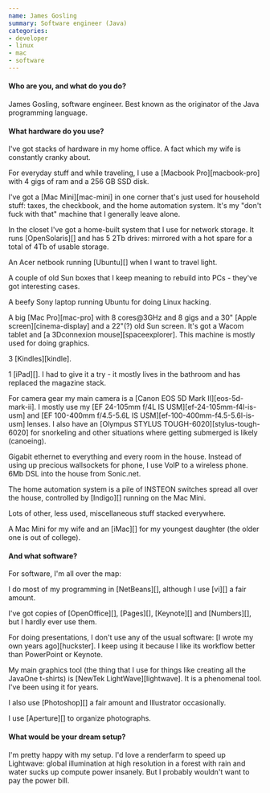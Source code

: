```yaml
---
name: James Gosling
summary: Software engineer (Java)
categories:
- developer
- linux
- mac
- software
---
```


#### Who are you, and what do you do?

James Gosling, software engineer. Best known as the originator of the Java programming language.

#### What hardware do you use?

I've got stacks of hardware in my home office. A fact which my wife is constantly cranky about.

For everyday stuff and while traveling, I use a [Macbook Pro][macbook-pro] with 4 gigs of ram and a 256 GB SSD disk.

I've got a [Mac Mini][mac-mini] in one corner that's just used for household stuff: taxes, the checkbook, and the home automation system. It's my "don't fuck with that" machine that I generally leave alone.

In the closet I've got a home-built system that I use for network storage. It runs [OpenSolaris][] and has 5 2Tb drives: mirrored with a hot spare for a total of 4Tb of usable storage.

An Acer netbook running [Ubuntu][] when I want to travel light.

A couple of old Sun boxes that I keep meaning to rebuild into PCs - they've got interesting cases.

A beefy Sony laptop running Ubuntu for doing Linux hacking.

A big [Mac Pro][mac-pro] with 8 cores@3GHz and 8 gigs and a 30" [Apple screen][cinema-display] and a 22"(?) old Sun screen. It's got a Wacom tablet and [a 3Dconnexion mouse][spaceexplorer]. This machine is mostly used for doing graphics.

3 [Kindles][kindle].

1 [iPad][]. I had to give it a try - it mostly lives in the bathroom and has replaced the magazine stack.

For camera gear my main camera is a [Canon EOS 5D Mark II][eos-5d-mark-ii]. I mostly use my [EF 24-105mm f/4L IS USM][ef-24-105mm-f4l-is-usm] and [EF 100-400mm f/4.5-5.6L IS USM][ef-100-400mm-f4.5-5.6l-is-usm] lenses. I also have an [Olympus STYLUS TOUGH-6020][stylus-tough-6020] for snorkeling and other situations where getting submerged is likely (canoeing).

Gigabit ethernet to everything and every room in the house. Instead of using up precious wallsockets for phone, I use VoIP to a wireless phone. 6Mb DSL into the house from Sonic.net.

The home automation system is a pile of INSTEON switches spread all over the house, controlled by [Indigo][] running on the Mac Mini.

Lots of other, less used, miscellaneous stuff stacked everywhere.

A Mac Mini for my wife and an [iMac][] for my youngest daughter (the older one is out of college).

#### And what software?

For software, I'm all over the map:

I do most of my programming in [NetBeans][], although I use [vi][] a fair amount.

I've got copies of [OpenOffice][], [Pages][], [Keynote][] and [Numbers][], but I hardly ever use them.

For doing presentations, I don't use any of the usual software: [I wrote my own years ago][huckster]. I keep using it because I like its workflow better than PowerPoint or Keynote.

My main graphics tool (the thing that I use for things like creating all the JavaOne t-shirts) is [NewTek LightWave][lightwave]. It is a phenomenal tool. I've been using it for years.

I also use [Photoshop][] a fair amount and Illustrator occasionally.

I use [Aperture][] to organize photographs.

#### What would be your dream setup?

I'm pretty happy with my setup. I'd love a renderfarm to speed up Lightwave: global illumination at high resolution in a forest with rain and water sucks up compute power insanely. But I probably wouldn't want to pay the power bill.